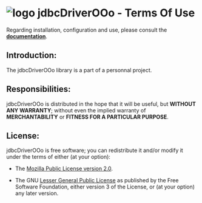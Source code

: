 # ![logo][1] jdbcDriverOOo - Terms Of Use

Regarding installation, configuration and use, please consult the **[documentation][2]**.

## Introduction:

The jdbcDriverOOo library is a part of a personnal project.

## Responsibilities:

jdbcDriverOOo is distributed in the hope that it will be useful, but **WITHOUT ANY WARRANTY**; without even the implied warranty of **MERCHANTABILITY** or **FITNESS FOR A PARTICULAR PURPOSE**.

## License:

jdbcDriverOOo is free software; you can redistribute it and/or modify it under the terms of either (at your option):

- The [Mozilla Public License version 2.0][3].

- The GNU [Lesser General Public License][4] as published by the Free Software Foundation, either version 3 of the License, or (at your option) any later version.

[1]: <https://prrvchr.github.io/jdbcDriverOOo/img/jdbcDriverOOo.png>
[2]: <https://prrvchr.github.io/jdbcDriverOOo/> (jdbcDriverOOo documentation)
[3]: <http://mozilla.org/MPL/2.0/> (MPL 2.0)
[4]: <http://www.gnu.org/licenses/lgpl-3.0.html> (LGPL 3.0)
